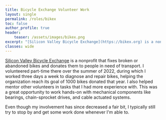 ```yaml
---
title: Bicycle Exchange Volunteer Work
layout: single
permalink: /roles/bikex
toc: false
author_profile: true
header:
    teaser: /assets/images/bikex.png
excerpt: "[Silicon Valley Bicycle Exchange](https://bikex.org) is a nonprofit that fixes broken bikes and donates them to people in need of transport. I volunteered part-time there over the summer of 2022 and try to stop by whenever I'm around."
classes: wide
---
```

[Silicon Valley Bicycle Exchange](https://bikex.org) is a nonprofit that fixes broken or abandoned bikes and donates them to people in need of transport. I volunteered part-time there over the summer of 2022, during which I worked three days a week to diagnose and repair bikes, helping the organization reach its goal of 1000 bikes donated that year. I also helped mentor other volunteers in tasks that I had more experience with. This was a great opportunity to work hands-on with mechanical components like bearings, chain-sprocket drives, and cable actuated systems. 

Even though my involvement has since decreased a fair bit, I typically still try to stop by and get some work done whenever I'm able to.